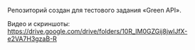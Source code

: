 Репозиторий создан для тестового задания «Green API».

Видео и скриншоты:
https://drive.google.com/drive/folders/10R_IM0GZGij8jwlJfX-e2VA7H3gzaB-R
